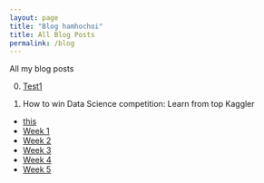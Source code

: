 ```yaml
---
layout: page
title: "Blog hamhochoi"
title: All Blog Posts
permalink: /blog
---
```


All my blog posts

0. [Test1](/_posts/2020-04-27-test1.md)

1. How to win Data Science competition: Learn from top Kaggler
  - [this](/_posts/how-to-win-data-science-competition-learn-from-top-kaggler/how-to-win-data-science-competition-README)
  - [Week 1](/_posts/how-to-win-data-science-competition-learn-from-top-kaggler/2020-04-27-week1.md) 
  - [Week 2](/_posts/how-to-win-data-science-competition-learn-from-top-kaggler/2020-04-27-week2.md) 
  - [Week 3](/_posts/how-to-win-data-science-competition-learn-from-top-kaggler/2020-04-27-week3.md) 
  - [Week 4](/_posts/how-to-win-data-science-competition-learn-from-top-kaggler/2020-04-27-week4.md) 
  - [Week 5](/_posts/how-to-win-data-science-competition-learn-from-top-kaggler/2020-04-27-week5.md) 
